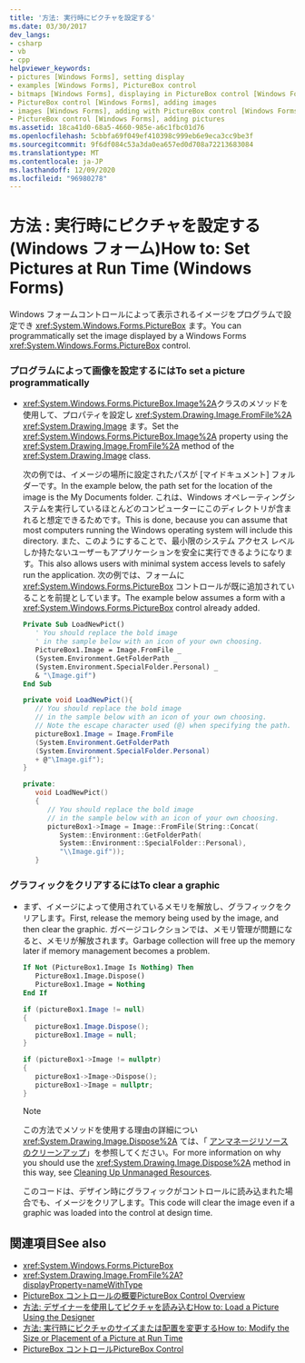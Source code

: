 ```yaml
---
title: '方法: 実行時にピクチャを設定する'
ms.date: 03/30/2017
dev_langs:
- csharp
- vb
- cpp
helpviewer_keywords:
- pictures [Windows Forms], setting display
- examples [Windows Forms], PictureBox control
- bitmaps [Windows Forms], displaying in PictureBox control [Windows Forms]
- PictureBox control [Windows Forms], adding images
- images [Windows Forms], adding with PictureBox control [Windows Forms]
- PictureBox control [Windows Forms], adding pictures
ms.assetid: 18ca41d0-68a5-4660-985e-a6c1fbc01d76
ms.openlocfilehash: 5cbbfa69f049ef410398c999eb6e9eca3cc9be3f
ms.sourcegitcommit: 9f6df084c53a3da0ea657ed0d708a72213683084
ms.translationtype: MT
ms.contentlocale: ja-JP
ms.lasthandoff: 12/09/2020
ms.locfileid: "96980278"
---
```

# <a name="how-to-set-pictures-at-run-time-windows-forms"></a><span data-ttu-id="c5d3b-102">方法 : 実行時にピクチャを設定する (Windows フォーム)</span><span class="sxs-lookup"><span data-stu-id="c5d3b-102">How to: Set Pictures at Run Time (Windows Forms)</span></span>

<span data-ttu-id="c5d3b-103">Windows フォームコントロールによって表示されるイメージをプログラムで設定でき <xref:System.Windows.Forms.PictureBox> ます。</span><span class="sxs-lookup"><span data-stu-id="c5d3b-103">You can programmatically set the image displayed by a Windows Forms <xref:System.Windows.Forms.PictureBox> control.</span></span>  
  
### <a name="to-set-a-picture-programmatically"></a><span data-ttu-id="c5d3b-104">プログラムによって画像を設定するには</span><span class="sxs-lookup"><span data-stu-id="c5d3b-104">To set a picture programmatically</span></span>  
  
- <span data-ttu-id="c5d3b-105"><xref:System.Windows.Forms.PictureBox.Image%2A>クラスのメソッドを使用して、プロパティを設定し <xref:System.Drawing.Image.FromFile%2A> <xref:System.Drawing.Image> ます。</span><span class="sxs-lookup"><span data-stu-id="c5d3b-105">Set the <xref:System.Windows.Forms.PictureBox.Image%2A> property using the <xref:System.Drawing.Image.FromFile%2A> method of the <xref:System.Drawing.Image> class.</span></span>  
  
     <span data-ttu-id="c5d3b-106">次の例では、イメージの場所に設定されたパスが [マイドキュメント] フォルダーです。</span><span class="sxs-lookup"><span data-stu-id="c5d3b-106">In the example below, the path set for the location of the image is the My Documents folder.</span></span> <span data-ttu-id="c5d3b-107">これは、Windows オペレーティングシステムを実行しているほとんどのコンピューターにこのディレクトリが含まれると想定できるためです。</span><span class="sxs-lookup"><span data-stu-id="c5d3b-107">This is done, because you can assume that most computers running the Windows operating system will include this directory.</span></span> <span data-ttu-id="c5d3b-108">また、このようにすることで、最小限のシステム アクセス レベルしか持たないユーザーもアプリケーションを安全に実行できるようになります。</span><span class="sxs-lookup"><span data-stu-id="c5d3b-108">This also allows users with minimal system access levels to safely run the application.</span></span> <span data-ttu-id="c5d3b-109">次の例では、フォームに <xref:System.Windows.Forms.PictureBox> コントロールが既に追加されていることを前提としています。</span><span class="sxs-lookup"><span data-stu-id="c5d3b-109">The example below assumes a form with a <xref:System.Windows.Forms.PictureBox> control already added.</span></span>  
  
    ```vb  
    Private Sub LoadNewPict()  
       ' You should replace the bold image
       ' in the sample below with an icon of your own choosing.  
       PictureBox1.Image = Image.FromFile _  
       (System.Environment.GetFolderPath _  
       (System.Environment.SpecialFolder.Personal) _  
       & "\Image.gif")  
    End Sub  
    ```  
  
    ```csharp  
    private void LoadNewPict(){  
       // You should replace the bold image
       // in the sample below with an icon of your own choosing.  
       // Note the escape character used (@) when specifying the path.  
       pictureBox1.Image = Image.FromFile  
       (System.Environment.GetFolderPath  
       (System.Environment.SpecialFolder.Personal)  
       + @"\Image.gif");  
    }  
    ```  
  
    ```cpp  
    private:  
       void LoadNewPict()  
       {  
          // You should replace the bold image
          // in the sample below with an icon of your own choosing.  
          pictureBox1->Image = Image::FromFile(String::Concat(  
             System::Environment::GetFolderPath(  
             System::Environment::SpecialFolder::Personal),  
             "\\Image.gif"));  
       }  
    ```  
  
### <a name="to-clear-a-graphic"></a><span data-ttu-id="c5d3b-110">グラフィックをクリアするには</span><span class="sxs-lookup"><span data-stu-id="c5d3b-110">To clear a graphic</span></span>  
  
- <span data-ttu-id="c5d3b-111">まず、イメージによって使用されているメモリを解放し、グラフィックをクリアします。</span><span class="sxs-lookup"><span data-stu-id="c5d3b-111">First, release the memory being used by the image, and then clear the graphic.</span></span> <span data-ttu-id="c5d3b-112">ガベージコレクションでは、メモリ管理が問題になると、メモリが解放されます。</span><span class="sxs-lookup"><span data-stu-id="c5d3b-112">Garbage collection will free up the memory later if memory management becomes a problem.</span></span>  
  
    ```vb  
    If Not (PictureBox1.Image Is Nothing) Then  
       PictureBox1.Image.Dispose()  
       PictureBox1.Image = Nothing  
    End If  
    ```  
  
    ```csharp  
    if (pictureBox1.Image != null)
    {  
       pictureBox1.Image.Dispose();  
       pictureBox1.Image = null;  
    }  
    ```  
  
    ```cpp  
    if (pictureBox1->Image != nullptr)  
    {  
       pictureBox1->Image->Dispose();  
       pictureBox1->Image = nullptr;  
    }  
    ```  
  
    > [!NOTE]
    > <span data-ttu-id="c5d3b-113">この方法でメソッドを使用する理由の詳細につい <xref:System.Drawing.Image.Dispose%2A> ては、「 [アンマネージリソースのクリーンアップ](/dotnet/standard/garbage-collection/unmanage)」を参照してください。</span><span class="sxs-lookup"><span data-stu-id="c5d3b-113">For more information on why you should use the <xref:System.Drawing.Image.Dispose%2A> method in this way, see [Cleaning Up Unmanaged Resources](/dotnet/standard/garbage-collection/unmanage).</span></span>  
  
     <span data-ttu-id="c5d3b-114">このコードは、デザイン時にグラフィックがコントロールに読み込まれた場合でも、イメージをクリアします。</span><span class="sxs-lookup"><span data-stu-id="c5d3b-114">This code will clear the image even if a graphic was loaded into the control at design time.</span></span>  
  
## <a name="see-also"></a><span data-ttu-id="c5d3b-115">関連項目</span><span class="sxs-lookup"><span data-stu-id="c5d3b-115">See also</span></span>

- <xref:System.Windows.Forms.PictureBox>
- <xref:System.Drawing.Image.FromFile%2A?displayProperty=nameWithType>
- [<span data-ttu-id="c5d3b-116">PictureBox コントロールの概要</span><span class="sxs-lookup"><span data-stu-id="c5d3b-116">PictureBox Control Overview</span></span>](picturebox-control-overview-windows-forms.md)
- [<span data-ttu-id="c5d3b-117">方法: デザイナーを使用してピクチャを読み込む</span><span class="sxs-lookup"><span data-stu-id="c5d3b-117">How to: Load a Picture Using the Designer</span></span>](how-to-load-a-picture-using-the-designer-windows-forms.md)
- [<span data-ttu-id="c5d3b-118">方法: 実行時にピクチャのサイズまたは配置を変更する</span><span class="sxs-lookup"><span data-stu-id="c5d3b-118">How to: Modify the Size or Placement of a Picture at Run Time</span></span>](how-to-modify-the-size-or-placement-of-a-picture-at-run-time-windows-forms.md)
- [<span data-ttu-id="c5d3b-119">PictureBox コントロール</span><span class="sxs-lookup"><span data-stu-id="c5d3b-119">PictureBox Control</span></span>](picturebox-control-windows-forms.md)
